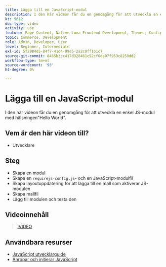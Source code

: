 ```yaml
---
title: Lägga till en JavaScript-modul
description: I den här videon får du en genomgång för att utveckla en enkel JS-modul med hälsningen"Hello World".
kt: 5612
doc-type: video
activity: use
feature: Page Content, Native Luma Frontend Development, Themes, Configuration
topic: Commerce, Development
role: Admin, Developer, User
level: Beginner, Intermediate
exl-id: 5f2984d5-84f7-41d4-99e5-2a2c0ff1b1c7
source-git-commit: 8465b3cc417d328461c52cf6da07f953c8250dd2
workflow-type: tm+mt
source-wordcount: '93'
ht-degree: 0%

---
```


# Lägga till en JavaScript-modul

I den här videon får du en genomgång för att utveckla en enkel JS-modul med hälsningen&quot;Hello World&quot;.

## Vem är den här videon till?

- Utvecklare

## Steg

- Skapa en modul
- Skapa en `requirejs-config.js`- och en JavaScript-modulfil
- Skapa layoutuppdatering för att lägga till en mall som aktiverar JS-modulen
- Skapa mallfil
- Lägg till modulen och testa den

## Videoinnehåll

>[!VIDEO](https://video.tv.adobe.com/v/35790?quality=12&learn=on)

## Användbara resurser

- [JavaScript utvecklarguide](https://developer.adobe.com/commerce/frontend-core/javascript/)
- [Anropar och initierar JavaScript](https://developer.adobe.com/commerce/frontend-core/javascript/init/)
